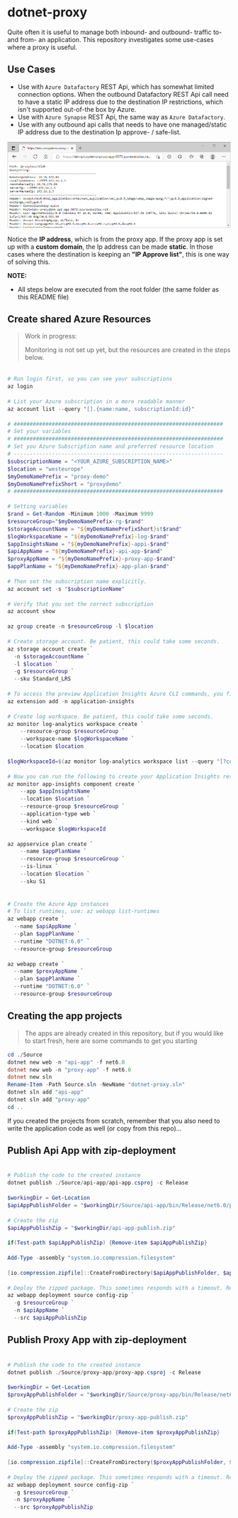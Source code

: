 # dotnet-proxy

Quite often it is useful to manage both inbound- and outbound- traffic to- and from- an application. This repository investigates some use-cases where a proxy is useful.

## Use Cases

* Use with `Azure Datafactory` REST Api, which has somewhat limited connection options. When the outbound Datafactory REST Api call need to have a static IP address due to the destination IP restrictions, which isn't supported out-of-the box by Azure.
* Use with `Azure Synapse` REST Api, the same way as `Azure Datafactory`.
* Use with any outbound api calls that needs to have one managed/static IP address due to the destination Ip approve- / safe-list.

![Api App response via the proxy](./Docs/Images/ApiAppResponse.png)

Notice the **IP address**, which is from the proxy app. If the proxy app is set up with a **custom domain**, the Ip address can be made **static**. In those cases where the destination is keeping an **"IP Approve list"**, this is one way of solving this.

**NOTE:**

* All steps below are executed from the root folder (the same folder as this README file)
  
## Create shared Azure Resources

> Work in progress:
>
> Monitoring is not set up yet, but the resources are created in the steps below.

```Powershell

# Run login first, so you can see your subscriptions
az login

# List your Azure subscription in a more readable manner
az account list --query "[].{name:name, subscriptionId:id}"

# ##################################################################
# Set your variables
# ##################################################################
# Set you Azure Subscription name and preferred resource location
# ------------------------------------------------------------------
$subscriptionName = "<YOUR_AZURE_SUBSCRIPTION_NAME>"
$location = "westeurope"
$myDemoNamePrefix = "proxy-demo"
$myDemoNamePrefixShort = "proxydemo"
# ##################################################################

# Setting variables
$rand = Get-Random -Minimum 1000 -Maximum 9999
$resourceGroup="$myDemoNamePrefix-rg-$rand"
$storageAccountName = "${myDemoNamePrefixShort}st$rand"
$logWorkspaceName = "${myDemoNamePrefix}-log-$rand"
$appInsightsName = "${myDemoNamePrefix}-appi-$rand"
$apiAppName = "${myDemoNamePrefix}-api-app-$rand"
$proxyAppName = "${myDemoNamePrefix}-proxy-app-$rand"
$appPlanName = "${myDemoNamePrefix}-app-plan-$rand"

# Then set the subscription name explicitly.
az account set -s "$subscriptionName"

# Verify that you set the correct subscription
az account show

az group create -n $resourceGroup -l $location

# Create storage account. Be patient, this could take some seconds.
az storage account create `
  -n $storageAccountName `
  -l $location `
  -g $resourceGroup `
  --sku Standard_LRS

# To access the preview Application Insights Azure CLI commands, you first need to run:
az extension add -n application-insights

# Create log workspace. Be patient, this could take some seconds.
az monitor log-analytics workspace create `
    --resource-group $resourceGroup `
    --workspace-name $logWorkspaceName `
    --location $location

$logWorkspaceId=$(az monitor log-analytics workspace list --query "[?contains(name, '$logWorkspaceName')].[id]" --output tsv)

# Now you can run the following to create your Application Insights resource:
az monitor app-insights component create `
    --app $appInsightsName `
    --location $location `
    --resource-group $resourceGroup `
    --application-type web `
    --kind web `
    --workspace $logWorkspaceId

az appservice plan create `
    --name $appPlanName `
    --resource-group $resourceGroup `
    --is-linux `
    --location $location `
    --sku S1


# Create the Azure App instances
# To list runtimes, use: az webapp list-runtimes
az webapp create `
  --name $apiAppName `
  --plan $appPlanName `
  --runtime "DOTNET:6.0" `
  --resource-group $resourceGroup

az webapp create `
  --name $proxyAppName `
  --plan $appPlanName `
  --runtime "DOTNET:6.0" `
  --resource-group $resourceGroup

```

## Creating the app projects

> The apps are already created in this repository, but if you would like to start fresh, here are some commands to get you starting

```Powershell
cd ./Source
dotnet new web -n "api-app" -f net6.0
dotnet new web -n "proxy-app" -f net6.0
dotnet new sln
Rename-Item -Path Source.sln -NewName "dotnet-proxy.sln"
dotnet sln add "api-app"
dotnet sln add "proxy-app"
cd ..
```

If you created the projects from scratch, remember that you also need to write the application code as well (or copy from this repo)...

## Publish Api App with zip-deployment

```Powershell

# Publish the code to the created instance
dotnet publish ./Source/api-app/api-app.csproj -c Release

$workingDir = Get-Location
$apiAppPublishFolder = "$workingDir/Source/api-app/bin/Release/net6.0/publish/"

# Create the zip
$apiAppPublishZip = "$workingDir/api-app-publish.zip"

if(Test-path $apiAppPublishZip) {Remove-item $apiAppPublishZip}

Add-Type -assembly "system.io.compression.filesystem"

[io.compression.zipfile]::CreateFromDirectory($apiAppPublishFolder, $apiAppPublishZip)

# Deploy the zipped package. This sometimes responds with a timeout. Retrying this command usually works.
az webapp deployment source config-zip `
  -g $resourceGroup `
  -n $apiAppName `
  --src $apiAppPublishZip

```

## Publish Proxy App with zip-deployment

```Powershell

# Publish the code to the created instance
dotnet publish ./Source/proxy-app/proxy-app.csproj -c Release

$workingDir = Get-Location
$proxyAppPublishFolder = "$workingDir/Source/proxy-app/bin/Release/net6.0/publish/"

# Create the zip
$proxyAppPublishZip = "$workingDir/proxy-app-publish.zip"

if(Test-path $proxyAppPublishZip) {Remove-item $proxyAppPublishZip}

Add-Type -assembly "system.io.compression.filesystem"

[io.compression.zipfile]::CreateFromDirectory($proxyAppPublishFolder, $proxyAppPublishZip)

# Deploy the zipped package. This sometimes responds with a timeout. Retrying this command usually works.
az webapp deployment source config-zip `
  -g $resourceGroup `
  -n $proxyAppName `
  --src $proxyAppPublishZip

```
